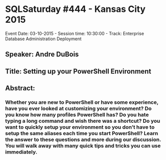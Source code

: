 # SQLSaturday #444 - Kansas City 2015
Event Date: 03-10-2015 - Session time: 10:30:00 - Track: Enterprise Database Administration  Deployment
## Speaker: Andre DuBois
## Title: Setting up your PowerShell Environment
## Abstract:
### Whether you are new to PowerShell or have some experience, have you ever looked at customizing your environment? Do you know how many profiles PowerShell has?  Do you hate typing a long command and wish there was a shortcut? Do you want to quickly setup your environment so you don’t have to setup the same aliases each time you start PowerShell? Learn the answer to these questions and more during our discussion. You will walk away with many quick tips and tricks you can use immediately.
